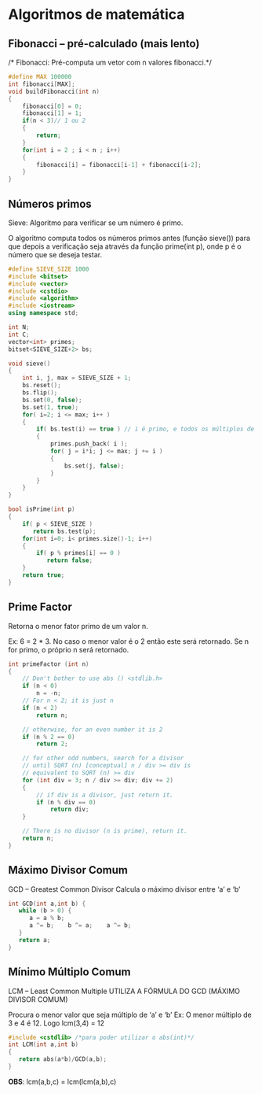 
# Algoritmos de matemática

## Fibonacci – pré-calculado (mais lento)
/* Fibonacci: Pré-computa um vetor com n valores fibonacci.*/
```c++
#define MAX 100000
int fibonacci[MAX];
void buildFibonacci(int n)
{
    fibonacci[0] = 0;
    fibonacci[1] = 1;
    if(n < 3)// 1 ou 2
    {
        return;
    }
    for(int i = 2 ; i < n ; i++)
    {
        fibonacci[i] = fibonacci[i-1] + fibonacci[i-2];
    }
}
```

## Números primos
Sieve: Algoritmo para verificar se um número é primo.

O algoritmo computa todos os números primos antes (função sieve()) para que depois a  verificação seja através da função prime(int p), onde p é o número que se deseja testar.

```c++
#define SIEVE_SIZE 1000
#include <bitset>
#include <vector>
#include <cstdio>
#include <algorithm>
#include <iostream>
using namespace std;

int N;
int C;
vector<int> primes;
bitset<SIEVE_SIZE+2> bs;

void sieve()
{
    int i, j, max = SIEVE_SIZE + 1;
    bs.reset();
    bs.flip();
    bs.set(0, false);
    bs.set(1, true);
    for( i=2; i <= max; i++ )
    {
        if( bs.test(i) == true ) // i é primo, e todos os múltiplos de i nao
        {
            primes.push_back( i );
            for( j = i*i; j <= max; j += i )
            {
                bs.set(j, false);
            }
        }
    }
}

bool isPrime(int p)
{
    if( p < SIEVE_SIZE )
       return bs.test(p);
    for(int i=0; i< primes.size()-1; i++)
    {
        if( p % primes[i] == 0 )
           return false;
    }
    return true;
}
```

## Prime Factor
Retorna o menor fator primo de um valor n.

Ex: 6 = 2 * 3. No caso o menor valor é o 2 então este será retornado.
Se n for primo, o próprio n será retornado.

```c++
int primeFactor (int n)
{
	// Don't bother to use abs () <stdlib.h>
	if (n < 0)
		n = -n;
	// For n < 2; it is just n
	if (n < 2)
		return n;

	// otherwise, for an even number it is 2
	if (n % 2 == 0)
		return 2;

	// for other odd numbers, search for a divisor
	// until SQRT (n) [conceptual] n / div >= div is
	// equivalent to SQRT (n) >= div
	for (int div = 3; n / div >= div; div += 2)
	{
		// if div is a divisor, just return it.
		if (n % div == 0)
			return div;
	}

	// There is no divisor (n is prime), return it.
	return n;
}
```

## Máximo Divisor Comum
GCD – Greatest Common Divisor
Calcula o máximo divisor entre ‘a’ e ‘b’
```c++
int GCD(int a,int b) { 
   while (b > 0) { 
      a = a % b; 
      a ^= b;    b ^= a;    a ^= b;  
   }  
   return a; 
} 
```
## Mínimo Múltiplo Comum
LCM – Least Common Multiple
UTILIZA A FÓRMULA DO GCD (MÁXIMO DIVISOR COMUM)

Procura o menor valor que seja múltiplo de ‘a’ e ‘b’
Ex: O menor múltiplo de 3 e 4 é 12. Logo lcm(3,4) = 12

```c++
#include <cstdlib> /*para poder utilizar o abs(int)*/
int LCM(int a,int b)
{
   return abs(a*b)/GCD(a,b);
}
```
**OBS**: lcm(a,b,c) = lcm(lcm(a,b),c)